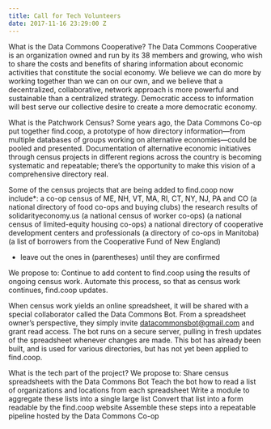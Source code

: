 ```yaml
---
title: Call for Tech Volunteers
date: 2017-11-16 23:29:00 Z
---
```


What is the Data Commons Cooperative?
The Data Commons Cooperative is an organization owned and run by its 38 members and growing, who wish to share the costs and benefits of sharing information about economic activities that constitute the social economy. We believe we can do more by working together than we can on our own, and we believe that a decentralized, collaborative, network approach is more powerful and sustainable than a centralized strategy. Democratic access to information will best serve our collective desire to create a more democratic economy. 

What is the Patchwork Census?
Some years ago, the Data Commons Co-op put together find.coop, a prototype of how directory information—from multiple databases of groups working on alternative economies—could be pooled and presented. Documentation of alternative economic initiatives through census projects in different regions across the country is becoming systematic and repeatable; there’s the opportunity to make this vision of a comprehensive directory real. 

Some of the census projects that are being added to find.coop now include*:
    a co-op census of ME, NH, VT, MA, RI, CT, NY, NJ, PA and CO
    (a national directory of food co-ops and buying clubs)
    the research results of solidarityeconomy.us
    (a national census of worker co-ops)
    (a national census of limited-equity housing co-ops)
    a national directory of cooperative development centers and professionals
    (a directory of co-ops in Manitoba)
    (a list of borrowers from the Cooperative Fund of New England)
* leave out the ones in (parentheses) until they are confirmed

We propose to:
Continue to add content to find.coop using the results of ongoing census work.
Automate this process, so that as census work continues, find.coop updates.

When census work yields an online spreadsheet, it will be shared with a special collaborator called the Data Commons Bot. From a spreadsheet owner’s perspective, they simply invite datacommonsbot@gmail.com and grant read access. The bot runs on a secure server, pulling in fresh updates of the spreadsheet whenever changes are made. This bot has already been built, and is used for various directories, but has not yet been applied to find.coop. 

What is the tech part of the project?
We propose to:
Share census spreadsheets with the Data Commons Bot
Teach the bot how to read a list of organizations and locations from each spreadsheet
Write a module to aggregate these lists into a single large list
Convert that list into a form readable by the find.coop website
Assemble these steps into a repeatable pipeline hosted by the Data Commons Co-op
